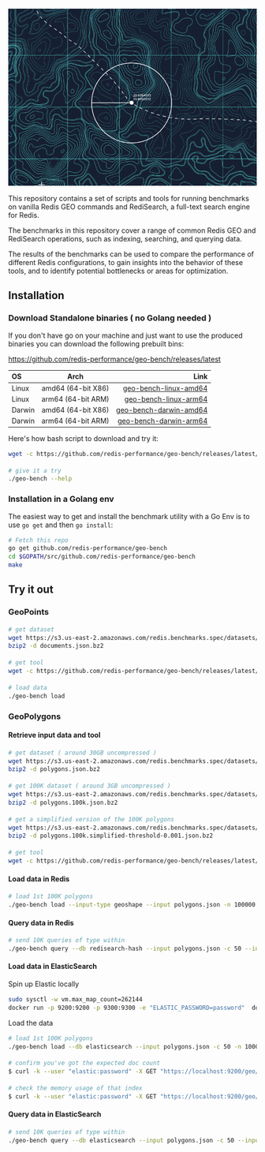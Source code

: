 
![logo](./logo.png)

This repository contains a set of scripts and tools for running benchmarks on vanilla Redis GEO commands and RediSearch, a full-text search engine for Redis. 

The benchmarks in this repository cover a range of common Redis GEO and RediSearch operations, such as indexing, searching, and querying data. 

The results of the benchmarks can be used to compare the performance of different Redis configurations, to gain insights into the behavior of these tools,  and to identify potential bottlenecks or areas for optimization.


## Installation

### Download Standalone binaries ( no Golang needed )

If you don't have go on your machine and just want to use the produced binaries you can download the following prebuilt bins:

https://github.com/redis-performance/geo-bench/releases/latest

| OS | Arch | Link |
| :---         |     :---:      |          ---: |
| Linux   | amd64  (64-bit X86)     | [geo-bench-linux-amd64](https://github.com/redis-performance/geo-bench/releases/latest/download/geo-bench-linux-amd64.tar.gz)    |
| Linux   | arm64 (64-bit ARM)     | [geo-bench-linux-arm64](https://github.com/redis-performance/geo-bench/releases/latest/download/geo-bench-linux-arm64.tar.gz)    |
| Darwin   | amd64  (64-bit X86)     | [geo-bench-darwin-amd64](https://github.com/redis-performance/geo-bench/releases/latest/download/geo-bench-darwin-amd64.tar.gz)    |
| Darwin   | arm64 (64-bit ARM)     | [geo-bench-darwin-arm64](https://github.com/redis-performance/geo-bench/releases/latest/download/geo-bench-darwin-arm64.tar.gz)    |

Here's how bash script to download and try it:

```bash
wget -c https://github.com/redis-performance/geo-bench/releases/latest/download/geo-bench-$(uname -mrs | awk '{ print tolower($1) }')-$(dpkg --print-architecture).tar.gz -O - | tar -xz

# give it a try
./geo-bench --help
```

### Installation in a Golang env

The easiest way to get and install the benchmark utility with a Go Env is to use
`go get` and then `go install`:
```bash
# Fetch this repo
go get github.com/redis-performance/geo-bench
cd $GOPATH/src/github.com/redis-performance/geo-bench
make
```



## Try it out

### GeoPoints
```bash
# get dataset
wget https://s3.us-east-2.amazonaws.com/redis.benchmarks.spec/datasets/geopoint/documents.json.bz2
bzip2 -d documents.json.bz2

# get tool
wget -c https://github.com/redis-performance/geo-bench/releases/latest/download/geo-bench-$(uname -mrs | awk '{ print tolower($1) }')-$(dpkg --print-architecture).tar.gz -O - | tar -xz

# load data
./geo-bench load
```

### GeoPolygons

#### Retrieve input data and tool
```bash
# get dataset ( around 30GB uncompressed )
wget https://s3.us-east-2.amazonaws.com/redis.benchmarks.spec/datasets/geoshape/polygons.json.bz2
bzip2 -d polygons.json.bz2

# get 100K dataset ( around 3GB uncompressed )
wget https://s3.us-east-2.amazonaws.com/redis.benchmarks.spec/datasets/geoshape/polygons.100k.json.bz2
bzip2 -d polygons.100k.json.bz2

# get a simplified version of the 100K polygons
wget https://s3.us-east-2.amazonaws.com/redis.benchmarks.spec/datasets/geoshape/polygons.100k.simplified-threshold-0.001.json.bz2
bzip2 -d polygons.100k.simplified-threshold-0.001.json.bz2

# get tool
wget -c https://github.com/redis-performance/geo-bench/releases/latest/download/geo-bench-$(uname -mrs | awk '{ print tolower($1) }')-$(dpkg --print-architecture).tar.gz -O - | tar -xz
```

#### Load data in Redis
```bash
# load 1st 100K polygons
./geo-bench load --input-type geoshape --input polygons.json -n 100000 --db redisearch-hash
```

#### Query data in Redis

```bash
# send 10K queries of type within
./geo-bench query --db redisearch-hash --input polygons.json -c 50 --input-type geoshape -n 10000 --query-type geoshape-within
```



#### Load data in ElasticSearch 

Spin up Elastic locally
```bash
sudo sysctl -w vm.max_map_count=262144
docker run -p 9200:9200 -p 9300:9300 -e "ELASTIC_PASSWORD=password"  docker.elastic.co/elasticsearch/elasticsearch:8.7.1
```

Load the data
```bash
# load 1st 100K polygons
./geo-bench load --db elasticsearch --input polygons.json -c 50 -n 100000 --input-type geoshape --es.password password --es.bulk.batch.size 100

# confirm you've got the expected doc count
$ curl -k --user "elastic:password" -X GET "https://localhost:9200/geo/_count?pretty" -H 'Content-Type: application/json'

# check the memory usage of that index
$ curl -k --user "elastic:password" -X GET "https://localhost:9200/geo/_stats?pretty" -H 'Content-Type: application/json'
```

#### Query data in ElasticSearch

```bash
# send 10K queries of type within
./geo-bench query --db elasticsearch --input polygons.json -c 50 --input-type geoshape --es.password password -n 10000 --query-type geoshape-within
```


